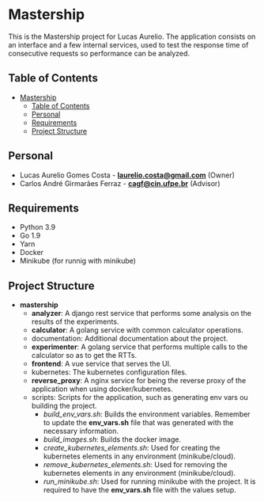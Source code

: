 # Mastership

This is the Mastership project for Lucas Aurelio.
The application consists on an interface and a few internal services, used to test the response time of consecutive requests so performance can be analyzed.

## Table of Contents

- [Mastership](#mastership)
  - [Table of Contents](#table-of-contents)
  - [Personal](#personal)
  - [Requirements](#requirements)
  - [Project Structure](#project-structure)

## Personal

- Lucas Aurelio Gomes Costa - **laurelio.costa@gmail.com** (Owner)
- Carlos André Girmarães Ferraz - **cagf@cin.ufpe.br** (Advisor)

## Requirements

- Python 3.9
- Go 1.9
- Yarn
- Docker
- Minikube (for runnig with minikube)

## Project Structure

- **mastership**
  - **analyzer**: A django rest service that performs some analysis on the results of the experiments.
  - **calculator**: A golang service with common calculator operations.
  - documentation: Additional documentation about the project.
  - **experimenter**: A golang service that performs multiple calls to the calculator so as to get the RTTs.
  - **frontend**: A vue service that serves the UI.
  - kubernetes: The kubernetes configuration files.
  - **reverse_proxy**: A nginx service for being the reverse proxy of the application when using docker/kubernetes.
  - scripts: Scripts for the application, such as generating env vars ou building the project.
    - *build_env_vars.sh*: Builds the environment variables. Remember to update the **env_vars.sh** file that was generated with the necessary information.
    - *build_images.sh*: Builds the docker image.
    - *create_kubernetes_elements.sh*: Used for creating the kubernetes elements in any environment (minikube/cloud).
    - *remove_kubernetes_elements.sh*: Used for removing the kubernetes elements in any environment (minikube/cloud).
    - *run_minikube.sh*: Used for running minikube with the project. It is required to have the **env_vars.sh** file with the values setup.
